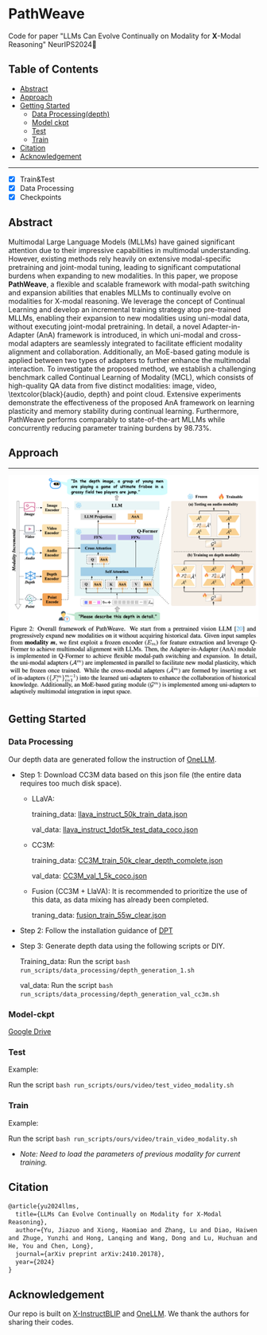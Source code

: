 # PathWeave
Code for paper "LLMs Can Evolve Continually on Modality for **X**-Modal Reasoning" NeurIPS2024🎉

## Table of Contents
  - [Abstract](#Abstract)
  - [Approach](#Approach)
  - [Getting Started](#Getting-started)
    - [Data Processing(depth)](#Data-Processing(depth))
    - [Model ckpt](#Model-ckpt)
    - [Test](#Test)
    - [Train](#Train)
  - [Citation](#Citation)
  - [Acknowledgement](#Acknowledgement)

___
- [X] Train&Test
- [X] Data Processing
- [X] Checkpoints
## Abstract
Multimodal Large Language Models (MLLMs) have gained significant attention due to their impressive capabilities in multimodal understanding. However, existing methods rely heavily on extensive modal-specific pretraining and joint-modal tuning, leading to significant computational burdens when expanding to new modalities. In this paper, we propose **PathWeave**, a flexible and scalable framework with modal-path switching and expansion abilities that enables MLLMs to continually evolve on modalities for X-modal reasoning. We leverage the concept of Continual Learning and develop an incremental training strategy atop pre-trained MLLMs, enabling their expansion to new modalities using uni-modal data, without executing joint-modal pretraining. In detail, a novel Adapter-in-Adapter (AnA) framework is introduced, in which uni-modal and cross-modal adapters are seamlessly integrated to facilitate efficient modality alignment and collaboration. Additionally, an MoE-based gating module is applied between two types of adapters to further enhance the multimodal interaction. To investigate the proposed method, we establish a challenging benchmark called Continual Learning of Modality (MCL), which consists of high-quality QA data from five distinct modalities: image, video, \textcolor{black}{audio, depth} and point cloud. Extensive experiments demonstrate the effectiveness of the proposed AnA framework on learning plasticity and memory stability during continual learning. Furthermore, PathWeave performs comparably to state-of-the-art MLLMs while concurrently reducing parameter training burdens by 98.73\%.

## Approach
___
![framework.png](docs/_static/framework.png)

## Getting Started
### Data Processing

Our depth data are generated follow the instruction of [OneLLM](https://github.com/csuhan/OneLLM/blob/main/docs/Data.md).

- Step 1: Download CC3M data based on this json file (the entire data requires too much disk space).

    - LLaVA:

        training_data: [llava_instruct_50k_train_data.json](https://drive.google.com/drive/folders/1a5E4DBzTtq8cKr8oGLQUtWLwc2caVX4c?usp=drive_link)

        val_data: [llava_instruct_1dot5k_test_data_coco.json](https://drive.google.com/drive/folders/1a5E4DBzTtq8cKr8oGLQUtWLwc2caVX4c?usp=drive_link)

    - CC3M:

        training_data: [CC3M_train_50k_clear_depth_complete.json](https://drive.google.com/drive/folders/1a5E4DBzTtq8cKr8oGLQUtWLwc2caVX4c?usp=drive_link)

        val_data: [CC3M_val_1_5k_coco.json](https://drive.google.com/drive/folders/1a5E4DBzTtq8cKr8oGLQUtWLwc2caVX4c?usp=drive_link)

    - Fusion (CC3M + LlaVA): It is recommended to prioritize the use of this data, as data mixing has already been completed.

        traning_data: [fusion_train_55w_clear.json](https://drive.google.com/drive/folders/1a5E4DBzTtq8cKr8oGLQUtWLwc2caVX4c?usp=drive_link)

- Step 2: Follow the installation guidance of [DPT](https://github.com/EPFL-VILAB/omnidata/tree/main/omnidata_tools/torch#run-our-models-on-your-own-image)

- Step 3: Generate depth data using the following scripts or DIY.

    Training_data: Run the script ```bash run_scripts/data_processing/depth_generation_1.sh ```

    val_data: Run the script ```bash run_scripts/data_processing/depth_generation_val_cc3m.sh ```




### Model-ckpt
[Google Drive](https://drive.google.com/drive/folders/1a5E4DBzTtq8cKr8oGLQUtWLwc2caVX4c?usp=drive_link)
### Test
Example:

Run the script ```bash run_scripts/ours/video/test_video_modality.sh ```
### Train
Example:

Run the script ```bash run_scripts/ours/video/train_video_modality.sh ```

- _Note: Need to load the parameters of previous modality for current training._
## Citation
```
@article{yu2024llms,
  title={LLMs Can Evolve Continually on Modality for X-Modal Reasoning},
  author={Yu, Jiazuo and Xiong, Haomiao and Zhang, Lu and Diao, Haiwen and Zhuge, Yunzhi and Hong, Lanqing and Wang, Dong and Lu, Huchuan and He, You and Chen, Long},
  journal={arXiv preprint arXiv:2410.20178},
  year={2024}
}
```
## Acknowledgement
Our repo is built on [X-InstructBLIP](https://github.com/salesforce/LAVIS/tree/main/projects/xinstructblip) and [OneLLM](https://github.com/csuhan/OneLLM/tree/main).  We thank the authors for sharing their codes.


